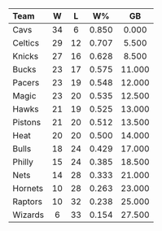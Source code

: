 | Team                             |  W  |  L  |  W%   |   GB   |
|:---------------------------------|:---:|:---:|:-----:|:------:|
| [](/r/clevelandcavs) Cavs        | 34  |  6  | 0.850 | 0.000  |
| [](/r/bostonceltics) Celtics     | 29  | 12  | 0.707 | 5.500  |
| [](/r/nyknicks) Knicks           | 27  | 16  | 0.628 | 8.500  |
| [](/r/mkebucks) Bucks            | 23  | 17  | 0.575 | 11.000 |
| [](/r/pacers) Pacers             | 23  | 19  | 0.548 | 12.000 |
| [](/r/orlandomagic) Magic        | 23  | 20  | 0.535 | 12.500 |
| [](/r/atlantahawks) Hawks        | 21  | 19  | 0.525 | 13.000 |
| [](/r/detroitpistons) Pistons    | 21  | 20  | 0.512 | 13.500 |
| [](/r/heat) Heat                 | 20  | 20  | 0.500 | 14.000 |
| [](/r/chicagobulls) Bulls        | 18  | 24  | 0.429 | 17.000 |
| [](/r/sixers) Philly             | 15  | 24  | 0.385 | 18.500 |
| [](/r/gonets) Nets               | 14  | 28  | 0.333 | 21.000 |
| [](/r/charlottehornets) Hornets  | 10  | 28  | 0.263 | 23.000 |
| [](/r/torontoraptors) Raptors    | 10  | 32  | 0.238 | 25.000 |
| [](/r/washingtonwizards) Wizards |  6  | 33  | 0.154 | 27.500 |